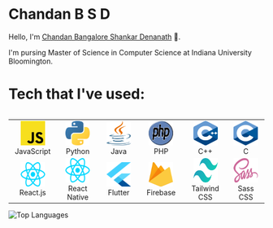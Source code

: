 # Chandan B S D

Hello, I'm [Chandan Bangalore Shankar Denanath](https://chandanbsd.github.io) 👋.

I'm pursing Master of Science in Computer Science at Indiana University Bloomington.


<h1 >Tech that I've used:</h1>

<table align = "left">
<tr>
<td align="center" width="96">
<img
src="./img/js.svg"
width="48"
height="48"
alt="JavaScript"
/>
<br />JavaScript
</td>

<td align="center" width="96">
<img
src="./img/python.svg"
width="48"
height="48"
alt="Python"
/>
<br />Python
</td>

<td align="center" width="96">
<img
src="./img/java.svg"
width="48"
height="48"
alt="Java"
/>
<br />Java
</td>

<td align="center" width="96">
<img
src="./img/php.svg"
width="48"
height="48"
alt="PHP"
/>
<br />PHP
</td>

<td align="center" width="96">
<img
src="./img/c++.svg"
width="48"
height="48"
alt="C++"
/>
<br />C++
</td>

<td align="center" width="96">
<img
src="./img/c.svg"
width="48"
height="48"
alt="C"
/>
<br />C
</td>
</tr>

<tr>
<td align="center" width="96">
<img
src="./img/react.svg"
width="48"
height="48"
alt="React.js"
/>
<br />React.js
</td>

<td align="center" width="96">
<img
src="./img/react.svg"
width="48"
height="48"
alt="React Native"
/>
<br />React Native
  </td>

<td align="center" width="96">
<img
src="./img/flutter-logo.svg"
width="48"
height="48"
alt="Flutter"
/>
<br />Flutter
</td>
  
<td align="center" width="96">
<img
src="./img/firebase.svg"
width="48"
height="48"
alt="Firebase"
/>
<br />Firebase
</td>

</td>

<td align="center" width="96">
<img
src="./img/tailwindcss.svg"
width="48"
height="48"
alt="Tailwind CSS"
/>
<br />Tailwind CSS
</td>

<td align="center" width="96">
<img
src="./img/sass.svg"
width="48"
height="48"
alt="Sass CSS"
/>
<br />Sass CSS
</td>

</tr>
</table>


![Top Languages](https://github-readme-stats.vercel.app/api/top-langs/?username=chandanbsd&layout=compact&count_private=true&langs_count=8&theme=radical)

